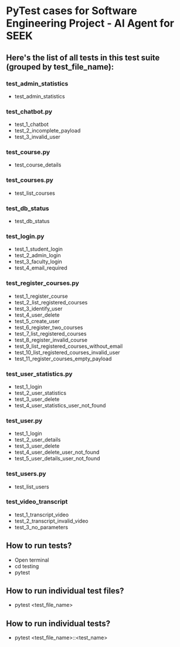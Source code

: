 # PyTest cases for Software Engineering Project - AI Agent for SEEK

## Here's the list of all tests in this test suite (grouped by test_file_name):

### test_admin_statistics

- test_admin_statistics

### test_chatbot.py

- test_1_chatbot
- test_2_incomplete_payload
- test_3_invalid_user

### test_course.py

- test_course_details

### test_courses.py

- test_list_courses

### test_db_status

- test_db_status

### test_login.py

- test_1_student_login
- test_2_admin_login
- test_3_faculty_login
- test_4_email_required

### test_register_courses.py

- test_1_register_course
- test_2_list_registered_courses
- test_3_identify_user
- test_4_user_delete
- test_5_create_user
- test_6_register_two_courses
- test_7_list_registered_courses
- test_8_register_invalid_course
- test_9_list_registered_courses_without_email
- test_10_list_registered_courses_invalid_user
- test_11_register_courses_empty_payload

### test_user_statistics.py

- test_1_login
- test_2_user_statistics
- test_3_user_delete
- test_4_user_statistics_user_not_found

### test_user.py

- test_1_login
- test_2_user_details
- test_3_user_delete
- test_4_user_delete_user_not_found
- test_5_user_details_user_not_found

### test_users.py

- test_list_users

### test_video_transcript

- test_1_transcript_video
- test_2_transcript_invalid_video
- test_3_no_parameters

## How to run tests?

- Open terminal
- cd testing
- pytest

## How to run individual test files?

- pytest <test_file_name>

## How to run individual tests?

- pytest <test_file_name>::<test_name>